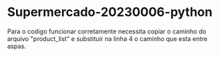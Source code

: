 # Supermercado-20230006-python
Para o codigo funcionar corretamente necessita copiar o caminho do arquivo "product_list" e substituir na linha 4 o caminho que esta entre aspas.
